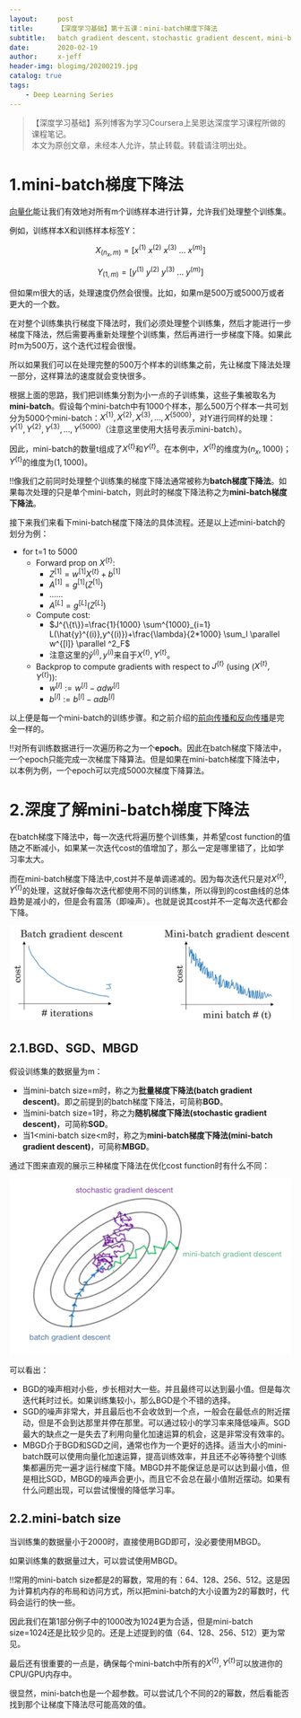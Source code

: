 ```yaml
---
layout:     post
title:      【深度学习基础】第十五课：mini-batch梯度下降法
subtitle:   batch gradient descent，stochastic gradient descent，mini-batch gradient descent，mini-batch，epoch
date:       2020-02-19
author:     x-jeff
header-img: blogimg/20200219.jpg
catalog: true
tags:
    - Deep Learning Series
---
```

>【深度学习基础】系列博客为学习Coursera上吴恩达深度学习课程所做的课程笔记。  
>本文为原创文章，未经本人允许，禁止转载。转载请注明出处。

# 1.mini-batch梯度下降法

[向量化](http://shichaoxin.com/2019/11/22/深度学习基础-第五课-向量化/)能让我们有效地对所有m个训练样本进行计算，允许我们处理整个训练集。

例如，训练样本X和训练样本标签Y：

$$X_{(n_x,m)}=[x^{(1)} \  x^{(2)} \  x^{(3)} \  ... \  x^{(m)}]$$

$$Y_{(1,m)}=[y^{(1)} \  y^{(2)} \  y^{(3)} \  ... \  y^{(m)}]$$

但如果m很大的话，处理速度仍然会很慢。比如，如果m是500万或5000万或者更大的一个数。

在对整个训练集执行梯度下降法时，我们必须处理整个训练集，然后才能进行一步梯度下降法，然后需要再重新处理整个训练集，然后再进行一步梯度下降。如果此时m为500万，这个迭代过程会很慢。

所以如果我们可以在处理完整的500万个样本的训练集之前，先让梯度下降法处理一部分，这样算法的速度就会变快很多。

根据上面的思路，我们把训练集分割为小一点的子训练集，这些子集被取名为**mini-batch**。假设每个mini-batch中有1000个样本，那么500万个样本一共可划分为5000个mini-batch：$X^{\{1\}},X^{\{2\}},X^{\{3\}},...,X^{\{5000\}}$，对Y进行同样的处理：$Y^{\{1\}},Y^{\{2\}},Y^{\{3\}},...,Y^{\{5000\}}$（注意这里使用大括号表示mini-batch）。

因此，mini-batch的数量t组成了$X^{\{t\}}$和$Y^{\{t\}}$。在本例中，$X^{\{t\}}$的维度为$(n_x,1000)$；$Y^{\{t\}}$的维度为$(1,1000)$。

‼️像我们之前同时处理整个训练集的梯度下降法通常被称为**batch梯度下降法**。如果每次处理的只是单个mini-batch，则此时的梯度下降法称之为**mini-batch梯度下降法**。

接下来我们来看下mini-batch梯度下降法的具体流程。还是以上述mini-batch的划分为例：

* for t=1 to 5000
	* Forward prop on $X^{\{t\}}$:
		* $Z^{[1]}=w^{[1]}X^{\{t\}}+b^{[1]}$
		* $A^{[1]}=g^{[1]}(Z^{[1]})$
		* ......
		* $A^{[L]}=g^{[L]}(Z^{[L]})$
	* Compute cost:
		* $J^{\{t\}}=\frac{1}{1000} \sum^{1000}_{i=1} L(\hat{y}^{(i)},y^{(i)})+\frac{\lambda}{2*1000} \sum_l \parallel w^{[l]} \parallel ^2_F$
		* 注意这里的$\hat{y}^{(i)},y^{(i)}$来自于$X^{\{t\}},Y^{\{t\}}$。
	* Backprop to compute gradients with respect to $J^{\{t\}}$ (using ($X^{\{t\}},Y^{\{t\}}$)):
		* $w^{[l]}:=w^{[l]}-\alpha dw^{[l]}$
		* $b^{[l]}:=b^{[l]}-\alpha db^{[l]}$

以上便是每一个mini-batch的训练步骤。和之前介绍的[前向传播和反向传播](http://shichaoxin.com/2020/01/12/深度学习基础-第九课-深层神经网络/)是完全一样的。

‼️对所有训练数据进行一次遍历称之为一个**epoch**。因此在batch梯度下降法中，一个epoch只能完成一次梯度下降算法。但是如果在mini-batch梯度下降法中，以本例为例，一个epoch可以完成5000次梯度下降算法。

# 2.深度了解mini-batch梯度下降法

在batch梯度下降法中，每一次迭代将遍历整个训练集，并希望cost function的值随之不断减小，如果某一次迭代cost的值增加了，那么一定是哪里错了，比如学习率太大。

而在mini-batch梯度下降法中,cost并不是单调递减的。因为每次迭代只是对$X^{\{t\}},Y^{\{t\}}$的处理，这就好像每次迭代都使用不同的训练集，所以得到的cost曲线的总体趋势是减小的，但是会有震荡（即噪声）。也就是说其cost并不一定每次迭代都会下降。

![](https://github.com/x-jeff/BlogImage/raw/master/DeepLearningSeries/Lesson15/15x1.png)

## 2.1.BGD、SGD、MBGD

假设训练集的数据量为m：

* 当mini-batch size=m时，称之为**批量梯度下降法(batch gradient descent)**。即之前提到的batch梯度下降法，可简称**BGD**。
* 当mini-batch size=1时，称之为**随机梯度下降法(stochastic gradient descent)**，可简称**SGD**。
* 当1<mini-batch size<m时，称之为**mini-batch梯度下降法(mini-batch gradient descent)**，可简称**MBGD**。

通过下图来直观的展示三种梯度下降法在优化cost function时有什么不同：

![](https://github.com/x-jeff/BlogImage/raw/master/DeepLearningSeries/Lesson15/15x2.png)

可以看出：

* BGD的噪声相对小些，步长相对大一些。并且最终可以达到最小值。但是每次迭代耗时过长。如果训练集较小，那么BGD是个不错的选择。
* SGD的噪声非常大，并且最后也不会收敛到一个点，一般会在最低点的附近摆动，但是不会到达那里并停在那里。可以通过较小的学习率来降低噪声。SGD最大的缺点之一是失去了利用向量化加速运算的机会，这是非常没有效率的。
* MBGD介于BGD和SGD之间，通常也作为一个更好的选择。适当大小的mini-batch既可以使用向量化加速运算，提高训练效率，并且还不必等待整个训练集都遍历完一遍才运行梯度下降。MBGD并不能保证总是可以达到最小值，但是相比SGD，MBGD的噪声会更小，而且它不会总在最小值附近摆动。如果有什么问题出现，可以尝试慢慢的降低学习率。

## 2.2.mini-batch size

当训练集的数据量小于2000时，直接使用BGD即可，没必要使用MBGD。

如果训练集的数据量过大，可以尝试使用MBGD。

‼️常用的mini-batch size都是2的幂数，常用的有：64、128、256、512。这是因为计算机内存的布局和访问方式，所以把mini-batch的大小设置为2的幂数时，代码会运行的快一些。

因此我们在第1部分例子中的1000改为1024更为合适，但是mini-batch size=1024还是比较少见的。还是上述提到的值（64、128、256、512）更为常见。

最后还有很重要的一点是，确保每个mini-batch中所有的$X^{\{t\}},Y^{\{t\}}$可以放进你的CPU/GPU内存中。

很显然，mini-batch也是一个超参数。可以尝试几个不同的2的幂数，然后看能否找到那个让梯度下降法尽可能高效的值。